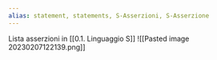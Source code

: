 ```yaml
---
alias: statement, statements, S-Asserzioni, S-Asserzione
---
```


Lista asserzioni in [[0.1. Linguaggio S]]
![[Pasted image 20230207122139.png]]
